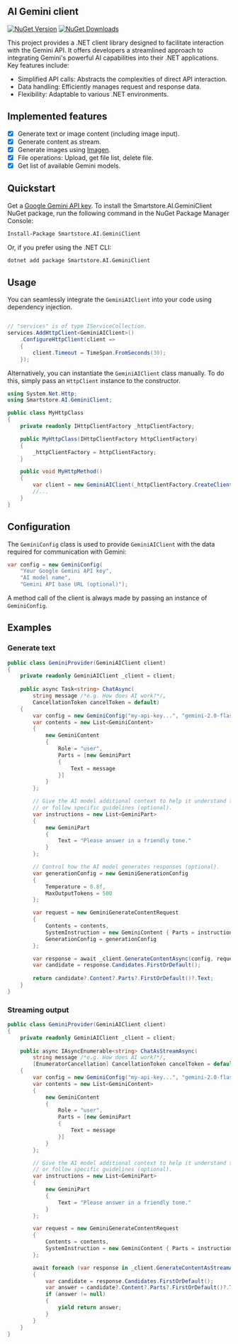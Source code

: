﻿## AI Gemini client

[![NuGet Version](https://img.shields.io/nuget/v/Smartstore.AI.GeminiClient.svg)](https://www.nuget.org/packages/Smartstore.AI.GeminiClient)
[![NuGet Downloads](https://img.shields.io/nuget/dt/Smartstore.AI.GeminiClient.svg)](https://www.nuget.org/packages/Smartstore.AI.GeminiClient)

This project provides a .NET client library designed to facilitate interaction with the Gemini API. 
It offers developers a streamlined approach to integrating Gemini's powerful AI capabilities into their .NET applications.
Key features include:

- Simplified API calls: Abstracts the complexities of direct API interaction.
- Data handling: Efficiently manages request and response data.
- Flexibility: Adaptable to various .NET environments.

## Implemented features 
- [x] Generate text or image content (including image input).
- [x] Generate content as stream.
- [x] Generate images using [Imagen](https://deepmind.google/models/imagen/).
- [x] File operations: Upload, get file list, delete file.
- [x] Get list of available Gemini models.

## Quickstart
Get a [Google Gemini API key](https://ai.google.dev/gemini-api/docs/api-key).
To install the Smartstore.AI.GeminiClient NuGet package, run the following command in the NuGet Package Manager Console:

```sh
Install-Package Smartstore.AI.GeminiClient
```

Or, if you prefer using the .NET CLI:

```sh
dotnet add package Smartstore.AI.GeminiClient
```

## Usage
You can seamlessly integrate the `GeminiAIClient` into your code using dependency injection.

```csharp

// "services" is of type IServiceCollection.
services.AddHttpClient<GeminiAIClient>()
	.ConfigureHttpClient(client =>
	{
		client.Timeout = TimeSpan.FromSeconds(30);
	});
```

Alternatively, you can instantiate the `GeminiAIClient` class manually. To do this, simply pass an `HttpClient` instance to the constructor.

```csharp
using System.Net.Http;
using Smartstore.AI.GeminiClient;

public class MyHttpClass
{
	private readonly IHttpClientFactory _httpClientFactory;

	public MyHttpClass(IHttpClientFactory httpClientFactory)
	{
		_httpClientFactory = httpClientFactory;
	}

	public void MyHttpMethod()
	{
		var client = new GeminiAIClient(_httpClientFactory.CreateClient());
		//...
	}
}
```

## Configuration
The `GeminiConfig` class is used to provide `GeminiAIClient` with the data required for communication with Gemini:

```csharp
var config = new GeminiConfig(
	"Your Google Gemini API key", 
	"AI model name", 
	"Gemini API base URL (optional)");
```

A method call of the client is always made by passing an instance of `GeminiConfig`.

## Examples
### Generate text

```csharp
public class GeminiProvider(GeminiAIClient client)
{
	private readonly GeminiAIClient _client = client;
	
	public async Task<string> ChatAsync(
		string message /*e.g. How does AI work?*/,
		CancellationToken cancelToken = default)
	{
		var config = new GeminiConfig("my-api-key...", "gemini-2.0-flash");
		var contents = new List<GeminiContent>
		{
			new GeminiContent
			{
				Role = "user",
				Parts = [new GeminiPart
				{
					Text = message
				}]
			}
		};

		// Give the AI model additional context to help it understand the task
		// or follow specific guidelines (optional).
		var instructions = new List<GeminiPart>
		{
			new GeminiPart
			{
				Text = "Please answer in a friendly tone."
			}
		};

		// Control how the AI model generates responses (optional).
		var generationConfig = new GeminiGenerationConfig
		{
			Temperature = 0.8f,
			MaxOutputTokens = 500
		};

		var request = new GeminiGenerateContentRequest
		{
			Contents = contents,
			SystemInstruction = new GeminiContent { Parts = instructions },
			GenerationConfig = generationConfig
		};

		var response = await _client.GenerateContentAsync(config, request, cancelToken);
		var candidate = response.Candidates.FirstOrDefault();
		
		return candidate?.Content?.Parts?.FirstOrDefault()?.Text;	
	}
}
```

### Streaming output
```csharp
public class GeminiProvider(GeminiAIClient client)
{
	private readonly GeminiAIClient _client = client;
	
	public async IAsyncEnumerable<string> ChatAsStreamAsync(
		string message /*e.g. How does AI work?*/,
		[EnumeratorCancellation] CancellationToken cancelToken = default)
	{
		var config = new GeminiConfig("my-api-key...", "gemini-2.0-flash");
		var contents = new List<GeminiContent>
		{
			new GeminiContent
			{
				Role = "user",
				Parts = [new GeminiPart
				{
					Text = message
				}]
			}
		};

		// Give the AI model additional context to help it understand the task
		// or follow specific guidelines (optional).
		var instructions = new List<GeminiPart>
		{
			new GeminiPart
			{
				Text = "Please answer in a friendly tone."
			}
		};

		var request = new GeminiGenerateContentRequest
		{
			Contents = contents,
			SystemInstruction = new GeminiContent { Parts = instructions }
		};

		await foreach (var response in _client.GenerateContentAsStreamAsync(config, request, cancelToken))
		{
			var candidate = response.Candidates.FirstOrDefault();
			var answer = candidate?.Content?.Parts?.FirstOrDefault()?.Text;
			if (answer != null)
			{
				yield return answer;
			}
		}
	}
}
```
